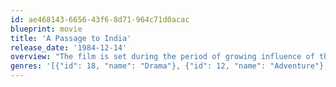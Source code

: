 ```yaml
---
id: ae468143-6656-43f6-8d71-964c71d0acac
blueprint: movie
title: 'A Passage to India'
release_date: '1984-12-14'
overview: "The film is set during the period of growing influence of the Indian independence movement in the British Raj. It begins with the arrival in India of a British woman, Miss Adela Quested (Judy Davis), who is joining her fiancé, a city magistrate named Ronny Heaslop (Nigel Havers). She and Ronny's mother, Mrs. Moore (Peggy Ashcroft), befriend an Indian doctor, Aziz H. Ahmed (Victor Banerjee)."
genres: '[{"id": 18, "name": "Drama"}, {"id": 12, "name": "Adventure"}, {"id": 36, "name": "History"}]'
---
```

